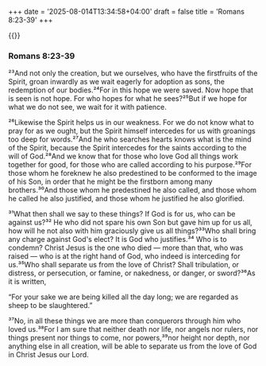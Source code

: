 +++
date = '2025-08-014T13:34:58+04:00'
draft = false
title = 'Romans 8:23-39'
+++

{{<stopwatch>}}

### Romans 8:23-39
²³And not only the creation, but we ourselves, who have the firstfruits of the Spirit, groan inwardly as we wait eagerly for adoption as sons, the redemption of our bodies.²⁴For in this hope we were saved. Now hope that is seen is not hope. For who hopes for what he sees?²⁵But if we hope for what we do not see, we wait for it with patience.

 ²⁶Likewise the Spirit helps us in our weakness. For we do not know what to pray for as we ought, but the Spirit himself intercedes for us with groanings too deep for words.²⁷And he who searches hearts knows what is the mind of the Spirit, because  the Spirit intercedes for the saints according to the will of God.²⁸And we know that for those who love God all things work together for good,  for those who are called according to his purpose.²⁹For those whom he foreknew he also predestined to be conformed to the image of his Son, in order that he might be the firstborn among many brothers.³⁰And those whom he predestined he also called, and those whom he called he also justified, and those whom he justified he also glorified.

 ³¹What then shall we say to these things? If God is for us, who can be  against us?³² He who did not spare his own Son but gave him up for us all, how will he not also with him graciously give us all things?³³Who shall bring any charge against God's elect? It is God who justifies.³⁴ Who is to condemn? Christ Jesus is the one who died — more than that, who was raised — who is at the right hand of God, who indeed is interceding for us.³⁵Who shall separate us from the love of Christ? Shall tribulation, or distress, or persecution, or famine, or nakedness, or danger, or sword?³⁶As it is written, 

“For your sake we are being killed all the day long; we are regarded as sheep to be slaughtered.”

 ³⁷No, in all these things we are more than conquerors through him who loved us.³⁸For I am sure that neither death nor life, nor angels nor rulers, nor things present nor things to come, nor powers,³⁹nor height nor depth, nor anything else in all creation, will be able to separate us from the love of God in Christ Jesus our Lord.

